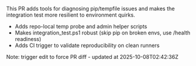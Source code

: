This PR adds tools for diagnosing pip/tempfile issues and makes the integration test more resilient to environment quirks.

- Adds repo-local temp probe and admin helper scripts
- Makes integration_test.ps1 robust (skip pip on broken envs, use /health readiness)
- Adds CI trigger to validate reproducibility on clean runners
 
Note: trigger edit to force PR diff - updated at 2025-10-08T02:42:36Z
